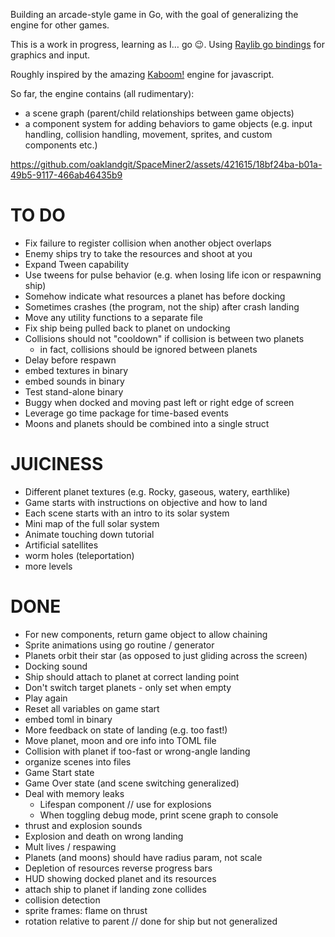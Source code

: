 Building an arcade-style game in Go, with the goal of generalizing the engine for other games.

This is a work in progress, learning as I… go 😉. Using [Raylib go bindings](https://github.com/gen2brain/raylib-go) for graphics and input.

Roughly inspired by the amazing [Kaboom!](https://kaboomjs.com/) engine for javascript.

So far, the engine contains (all rudimentary):

- a scene graph (parent/child relationships between game objects)
- a component system for adding behaviors to game objects (e.g. input handling, collision handling, movement, sprites, and custom components etc.)

https://github.com/oaklandgit/SpaceMiner2/assets/421615/18bf24ba-b01a-49b5-9117-466ab46435b9

# TO DO

- Fix failure to register collision when another object overlaps
- Enemy ships try to take the resources and shoot at you
- Expand Tween capability
- Use tweens for pulse behavior (e.g. when losing life icon or respawning ship)
- Somehow indicate what resources a planet has before docking
- Sometimes crashes (the program, not the ship) after crash landing
- Move any utility functions to a separate file
- Fix ship being pulled back to planet on undocking
- Collisions should not "cooldown" if collision is between two planets
  - in fact, collisions should be ignored between planets
- Delay before respawn
- embed textures in binary
- embed sounds in binary
- Test stand-alone binary
- Buggy when docked and moving past left or right edge of screen
- Leverage go time package for time-based events
- Moons and planets should be combined into a single struct

# JUICINESS

- Different planet textures (e.g. Rocky, gaseous, watery, earthlike)
- Game starts with instructions on objective and how to land
- Each scene starts with an intro to its solar system
- Mini map of the full solar system
- Animate touching down tutorial
- Artificial satellites
- worm holes (teleportation)
- more levels

# DONE

- For new components, return game object to allow chaining
- Sprite animations using go routine / generator
- Planets orbit their star (as opposed to just gliding across the screen)
- Docking sound
- Ship should attach to planet at correct landing point
- Don't switch target planets - only set when empty
- Play again
- Reset all variables on game start
- embed toml in binary
- More feedback on state of landing (e.g. too fast!)
- Move planet, moon and ore info into TOML file
- Collision with planet if too-fast or wrong-angle landing
- organize scenes into files
- Game Start state
- Game Over state (and scene switching generalized)
- Deal with memory leaks
  - Lifespan component // use for explosions
  - When toggling debug mode, print scene graph to console
- thrust and explosion sounds
- Explosion and death on wrong landing
- Mult lives / respawing
- Planets (and moons) should have radius param, not scale
- Depletion of resources reverse progress bars
- HUD showing docked planet and its resources
- attach ship to planet if landing zone collides
- collision detection
- sprite frames: flame on thrust
- rotation relative to parent // done for ship but not generalized
